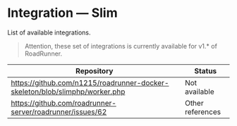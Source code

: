 # Integration — Slim

List of available integrations.

> Attention, these set of integrations is currently available for v1.* of RoadRunner.

 Repository                                                                  | Status           
-----------------------------------------------------------------------------|------------------
 https://github.com/n1215/roadrunner-docker-skeleton/blob/slimphp/worker.php | Not available    
 https://github.com/roadrunner-server/roadrunner/issues/62                   | Other references 

